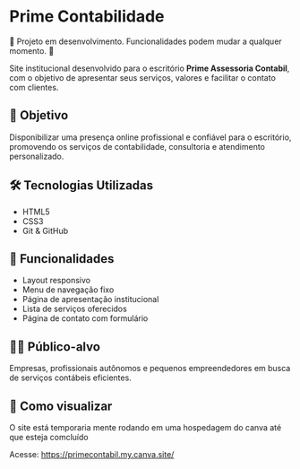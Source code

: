 # Prime Contabilidade

🚧 Projeto em desenvolvimento. Funcionalidades podem mudar a qualquer momento. 🚧

Site institucional desenvolvido para o escritório **Prime Assessoria Contabil**, com o objetivo de apresentar seus serviços, valores e facilitar o contato com clientes.

## 📌 Objetivo

Disponibilizar uma presença online profissional e confiável para o escritório, promovendo os serviços de contabilidade, consultoria e atendimento personalizado.

## 🛠️ Tecnologias Utilizadas

- HTML5
- CSS3
- Git & GitHub

## 🔗 Funcionalidades

- Layout responsivo
- Menu de navegação fixo
- Página de apresentação institucional
- Lista de serviços oferecidos
- Página de contato com formulário

## 🧑‍💼 Público-alvo

Empresas, profissionais autônomos e pequenos empreendedores em busca de serviços contábeis eficientes.

## 🚀 Como visualizar

O site está temporaria mente rodando em uma hospedagem do canva até que esteja comcluído 

Acesse: https://primecontabil.my.canva.site/